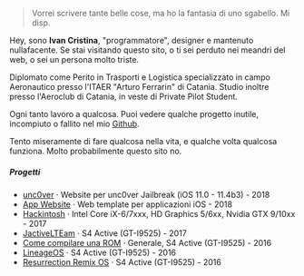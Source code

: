

> Vorrei scrivere tante belle cose,
> ma ho la fantasia di uno sgabello. Mi disp.


Hey, sono **Ivan Cristina**, "programmatore", designer e mantenuto nullafacente. Se stai visitando questo sito, o ti sei perduto nei meandri del web, o sei un persona molto triste.

Diplomato come Perito in Trasporti e Logistica specializzato in campo Aeronautico presso l'ITAER "Arturo Ferrarin" di Catania. Studio inoltre presso l'Aeroclub di Catania, in veste di Private Pilot Student.

Ogni tanto lavoro a qualcosa. Puoi vedere qualche progetto inutile, incompiuto o fallito nel mio [Github](https://github.com/ivancristina/).

Tento miseramente di fare qualcosa nella vita, e qualche volta qualcosa funziona. Molto probabilmente questo sito no.


##### Progetti

- [unc0ver][1] · Website per unc0ver Jailbreak (iOS 11.0 - 11.4b3) - 2018
- [App Website][2] · Web template per applicazioni iOS - 2018
- [Hackintosh][3] · Intel Core iX-6/7xxx, HD Graphics 5/6xx, Nvidia GTX 9/10xx - 2017
- [JactiveLTEam](https://jactivelteam.github.io/) · S4 Active (GT-I9525) - 2017
- [Come compilare una ROM](https://ivancristina.it/HowToBuild/) · Generale, S4 Active (GT-I9525) - 2016
- [LineageOS](https://forum.xda-developers.com/galaxy-s4-active/development/7-1-1-optimized-cyanogenmod-14-1-t3528753) · S4 Active (GT-I9525) - 2016
- [Resurrection Remix OS](https://forum.xda-developers.com/galaxy-s4-active/development/7-1-1-rr-5-8-0-t3541969) · S4 Active (GT-I9525) - 2016


[1]: //ivancristina.it/unc0ver/
[2]: //ivancristina.it/app_site/
[3]: //ivancristina.it/2017/10/01/Hackintosh/
